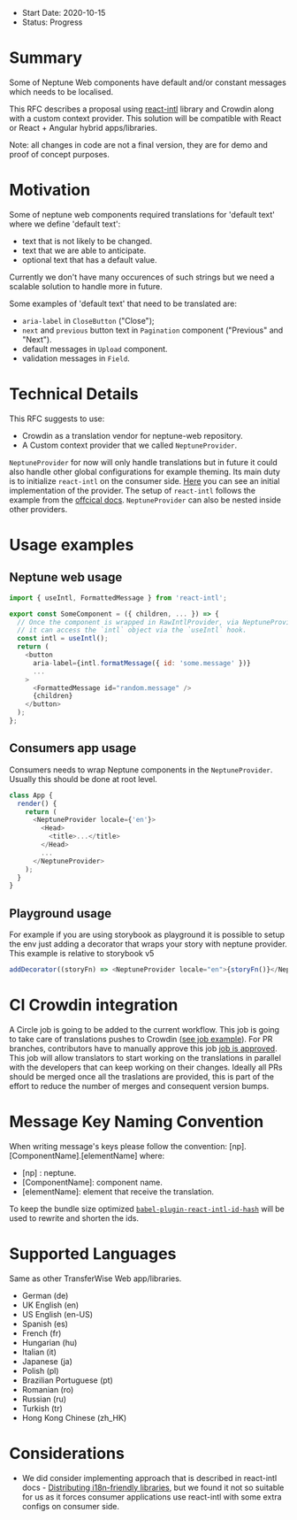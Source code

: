 - Start Date: 2020-10-15
- Status: Progress

# Summary

Some of Neptune Web components have default and/or constant messages which needs to be localised.

This RFC describes a proposal using [react-intl](https://formatjs.io/docs/react-intl) library and Crowdin along with a custom context provider. This solution will be compatible with React or React + Angular hybrid apps/libraries.

Note: all changes in code are not a final version, they are for demo and proof of concept purposes.

# Motivation

Some of neptune web components required translations for 'default text' where we define 'default text':
 - text that is not likely to be changed.
 - text that we are able to anticipate.
 - optional text that has a default value.

Currently we don't have many occurences of such strings but we need a scalable solution to handle more in future.

Some examples of 'default text' that need to be translated are:
  - `aria-label` in `CloseButton` ("Close");
  - `next` and `previous` button text in  `Pagination` component ("Previous" and "Next").
  - default messages in `Upload` component.
  - validation messages in `Field`.

# Technical Details

This RFC suggests to use:
 - Crowdin as a translation vendor for neptune-web repository.
 - A Custom context provider that we called `NeptuneProvider`.

`NeptuneProvider` for now will only handle translations but in future it could also handle other global configurations for example theming. Its main duty is to initialize `react-intl` on the consumer side.
[Here](https://github.com/transferwise/neptune-web/blob/translation-react-intl/packages/components/src/common/neptuneProvider/NeptuneProvider.js) you can see an initial implementation of the provider. The setup of `react-intl` follows the example from the [offcical docs](https://formatjs.io/docs/react-intl/components/#rawintlprvider).
`NeptuneProvider` can also be nested inside other providers.

# Usage examples

## Neptune web usage

```js
import { useIntl, FormattedMessage } from 'react-intl';

export const SomeComponent = ({ children, ... }) => {
  // Once the component is wrapped in RawIntlProvider, via NeptuneProvider,
  // it can access the `intl` object via the `useIntl` hook.
  const intl = useIntl();
  return (
    <button
      aria-label={intl.formatMessage({ id: 'some.message' })}
      ...
    >
      <FormattedMessage id="random.message" />
      {children}
    </button>
  );
};
```

## Consumers app usage

Consumers needs to wrap Neptune components in the `NeptuneProvider`. Usually this should be done at root level.

```js
class App {
  render() {
    return (
      <NeptuneProvider locale={'en'}>
        <Head>
          <title>...</title>
        </Head>
        ...
      </NeptuneProvider>
    );
  }
}
```

## Playground usage

For example if you are using storybook as playground it is possible to setup the env just adding a decorator that wraps your story with neptune provider. This example is relative to storybook v5

```js
addDecorator((storyFn) => <NeptuneProvider locale="en">{storyFn()}</NeptuneProvider>);
```

# CI Crowdin integration

A Circle job is going to be added to the current workflow. This job is going to take care of translations pushes to Crowdin ([see job example](https://app.circleci.com/pipelines/github/transferwise/neptune-web/5336/workflows/72e0c371-d39f-44cf-8933-20859a0c6b00)). 
For PR branches, contributors have to manually approve this job [job is approved](https://circleci.com/docs/2.0/workflows/#holding-a-workflow-for-a-manual-approval).
This job will allow translators to start working on the translations in parallel with the developers that can keep working on their changes. Ideally all PRs should be merged once all the traslations are provided, this is part of the effort to reduce the number of merges and consequent version bumps.

# Message Key Naming Convention

When writing message's keys please follow the convention: 
  [np].[ComponentName].[elementName]
where:
 - [np] : neptune.
 - [ComponentName]: component name.
 - [elementName]: element that receive the translation.
 
To keep the bundle size optimized [`babel-plugin-react-intl-id-hash`](https://www.npmjs.com/package/babel-plugin-react-intl-id-hash) will be used to rewrite and shorten the ids.

# Supported Languages

Same as other TransferWise Web app/libraries.

- German (de)
- UK English (en)
- US English (en-US)
- Spanish (es)
- French (fr)
- Hungarian (hu)
- Italian (it)
- Japanese (ja)
- Polish (pl)
- Brazilian Portuguese (pt)
- Romanian (ro)
- Russian (ru)
- Turkish (tr)
- Hong Kong Chinese (zh_HK)

# Considerations

- We did consider implementing approach that is described in react-intl docs - [Distributing i18n-friendly libraries](https://formatjs.io/docs/guides/distribute-libraries/), but we found it not so suitable for us as it forces consumer applications use react-intl with some extra configs on consumer side. 
